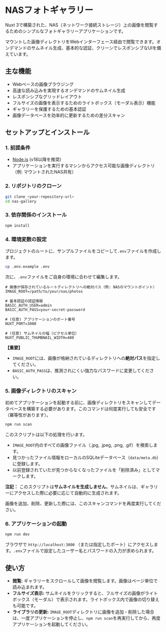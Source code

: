 # NASフォトギャラリー

Nuxt 3で構築された、NAS（ネットワーク接続ストレージ）上の画像を閲覧するためのシンプルなフォトギャラリーアプリケーションです。

マウントした画像ディレクトリをWebインターフェース経由で閲覧できます。オンデマンドのサムネイル生成、基本的な認証、クリーンでレスポンシブなUIを備えています。

## 主な機能

-   Webベースの画像ブラウジング
-   高速な読み込みを実現するオンデマンドのサムネイル生成
-   レスポンシブなグリッドレイアウト
-   フルサイズの画像を表示するためのライトボックス（モーダル表示）機能
-   ギャラリーを保護するための基本認証
-   画像データベースを効率的に更新するための差分スキャン

## セットアップとインストール

### 1. 前提条件

-   [Node.js](https://nodejs.org/) (v18以降を推奨)
-   アプリケーションを実行するマシンからアクセス可能な画像ディレクトリ（例: マウントされたNAS共有）

### 2. リポジトリのクローン

```bash
git clone <your-repository-url>
cd nas-gallery
```

### 3. 依存関係のインストール

```bash
npm install
```

### 4. 環境変数の設定

プロジェクトのルートに、サンプルファイルをコピーして`.env`ファイルを作成します。

```bash
cp .env.example .env
```

次に、`.env`ファイルをご自身の環境に合わせて編集します。

```
# 画像が保存されているルートディレクトリへの絶対パス（例: NASのマウントポイント）
IMAGE_ROOT=/path/to/your/nas/photos

# 基本認証の認証情報
BASIC_AUTH_USER=admin
BASIC_AUTH_PASS=your-secret-password

# (任意) アプリケーションのポート番号
NUXT_PORT=3000

# (任意) サムネイルの幅（ピクセル単位）
NUXT_PUBLIC_THUMBNAIL_WIDTH=400
```

**【重要】**
-   `IMAGE_ROOT`には、画像が格納されているディレクトリへの**絶対パス**を指定してください。
-   `BASIC_AUTH_PASS`は、推測されにくい強力なパスワードに変更してください。

### 5. 画像ディレクトリのスキャン

初めてアプリケーションを起動する前に、画像ディレクトリをスキャンしてデータベースを構築する必要があります。このコマンドは何度実行しても安全です（冪等性があります）。

```bash
npm run scan
```

このスクリプトは以下の処理を行います。
-   `IMAGE_ROOT`内のすべての画像ファイル（.jpg, .jpeg, .png, .gif）を検索します。
-   見つかったファイル情報をローカルのSQLiteデータベース（`data/meta.db`）に登録します。
-   以前登録されていたが見つからなくなったファイルを「削除済み」としてマークします。

**注記：** このスクリプトは**サムネイルを生成しません**。サムネイルは、ギャラリーにアクセスした際に必要に応じて自動的に生成されます。

画像を追加、削除、更新した際には、このスキャンコマンドを再度実行してください。

### 6. アプリケーションの起動

```bash
npm run dev
```

ブラウザで `http://localhost:3000` （または指定したポート）にアクセスします。`.env`ファイルで設定したユーザー名とパスワードの入力が求められます。

## 使い方

-   **閲覧:** ギャラリーをスクロールして画像を閲覧します。画像はページ単位で読み込まれます。
-   **フルサイズ表示:** サムネイルをクリックすると、フルサイズの画像がライトボックス（モーダル）で表示されます。ライトボックス内で画像の切り替えも可能です。
-   **ライブラリの更新:** `IMAGE_ROOT`ディレクトリに画像を追加・削除した場合は、一度アプリケーションを停止し、`npm run scan`を再実行してから、再度アプリケーションを起動してください。

